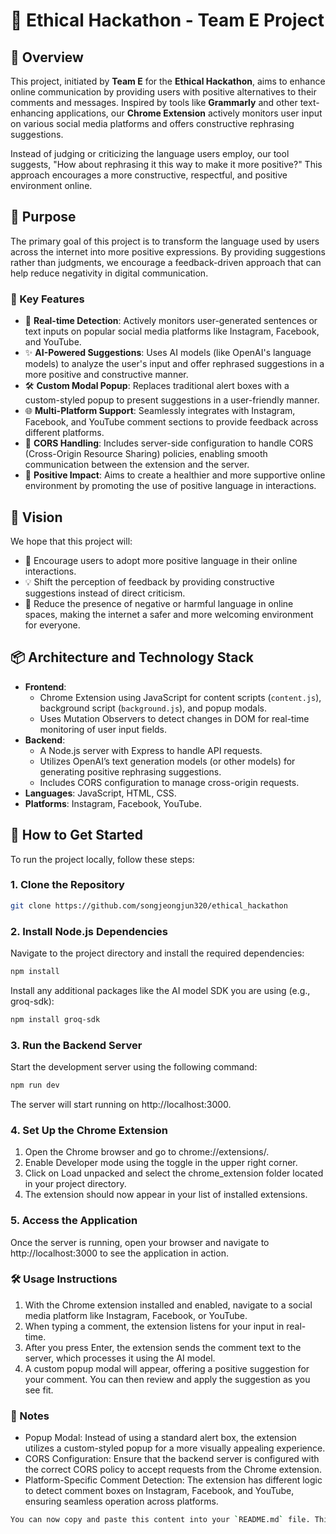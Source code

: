 # 🚀 Ethical Hackathon - Team E Project

## 🌟 Overview

This project, initiated by **Team E** for the **Ethical Hackathon**, aims to enhance online communication by providing users with positive alternatives to their comments and messages. Inspired by tools like **Grammarly** and other text-enhancing applications, our **Chrome Extension** actively monitors user input on various social media platforms and offers constructive rephrasing suggestions.

Instead of judging or criticizing the language users employ, our tool suggests, "How about rephrasing it this way to make it more positive?" This approach encourages a more constructive, respectful, and positive environment online.

## 🎯 Purpose

The primary goal of this project is to transform the language used by users across the internet into more positive expressions. By providing suggestions rather than judgments, we encourage a feedback-driven approach that can help reduce negativity in digital communication.

### 🔑 Key Features

- 📍 **Real-time Detection**: Actively monitors user-generated sentences or text inputs on popular social media platforms like Instagram, Facebook, and YouTube.
- ✨ **AI-Powered Suggestions**: Uses AI models (like OpenAI's language models) to analyze the user's input and offer rephrased suggestions in a more positive and constructive manner.
- 🛠️ **Custom Modal Popup**: Replaces traditional alert boxes with a custom-styled popup to present suggestions in a user-friendly manner.
- 🌐 **Multi-Platform Support**: Seamlessly integrates with Instagram, Facebook, and YouTube comment sections to provide feedback across different platforms.
- 🛑 **CORS Handling**: Includes server-side configuration to handle CORS (Cross-Origin Resource Sharing) policies, enabling smooth communication between the extension and the server.
- 🌈 **Positive Impact**: Aims to create a healthier and more supportive online environment by promoting the use of positive language in interactions.

## 🌈 Vision

We hope that this project will:

- 💬 Encourage users to adopt more positive language in their online interactions.
- 💡 Shift the perception of feedback by providing constructive suggestions instead of direct criticism.
- 🙌 Reduce the presence of negative or harmful language in online spaces, making the internet a safer and more welcoming environment for everyone.

## 📦 Architecture and Technology Stack

- **Frontend**: 
  - Chrome Extension using JavaScript for content scripts (`content.js`), background script (`background.js`), and popup modals.
  - Uses Mutation Observers to detect changes in DOM for real-time monitoring of user input fields.
- **Backend**: 
  - A Node.js server with Express to handle API requests.
  - Utilizes OpenAI’s text generation models (or other models) for generating positive rephrasing suggestions.
  - Includes CORS configuration to manage cross-origin requests.
- **Languages**: JavaScript, HTML, CSS.
- **Platforms**: Instagram, Facebook, YouTube.

## 🚀 How to Get Started

To run the project locally, follow these steps:

### 1. Clone the Repository

```bash
git clone https://github.com/songjeongjun320/ethical_hackathon
```

### 2. Install Node.js Dependencies
Navigate to the project directory and install the required dependencies:
```bash
npm install
```
Install any additional packages like the AI model SDK you are using (e.g., groq-sdk):
```bash
npm install groq-sdk
```

### 3. Run the Backend Server
Start the development server using the following command:
```bash
npm run dev
```
The server will start running on http://localhost:3000.

### 4. Set Up the Chrome Extension
1. Open the Chrome browser and go to chrome://extensions/.
2. Enable Developer mode using the toggle in the upper right corner.
3. Click on Load unpacked and select the chrome_extension folder located in your project directory.
4. The extension should now appear in your list of installed extensions.

### 5. Access the Application
Once the server is running, open your browser and navigate to http://localhost:3000 to see the application in action.

### 🛠️ Usage Instructions
1. With the Chrome extension installed and enabled, navigate to a social media platform like Instagram, Facebook, or YouTube.
2. When typing a comment, the extension listens for your input in real-time.
3. After you press Enter, the extension sends the comment text to the server, which processes it using the AI model.
4. A custom popup modal will appear, offering a positive suggestion for your comment. You can then review and apply the suggestion as you see fit.

### 📌 Notes
- Popup Modal: Instead of using a standard alert box, the extension utilizes a custom-styled popup for a more visually appealing experience.
- CORS Configuration: Ensure that the backend server is configured with the correct CORS policy to accept requests from the Chrome extension.
- Platform-Specific Comment Detection: The extension has different logic to detect comment boxes on Instagram, Facebook, and YouTube, ensuring seamless operation across platforms.

```bash
You can now copy and paste this content into your `README.md` file. This time, all code blocks are properly enclosed to ensure correct markdown formatting.
```
